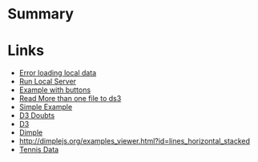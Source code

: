# Summary

# Links

- [Error loading local data](https://stackoverflow.com/questions/10752055/cross-origin-requests-are-only-supported-for-http-error-when-loading-a-local)
- [Run Local Server](https://stackoverflow.com/questions/18586921/how-to-launch-html-using-chrome-at-allow-file-access-from-files-mode)
- [Example with buttons](https://bl.ocks.org/mmlak-0109/raw/877da9bba7ef87f4455bb01d077bed31/)
- [Read More than one file to ds3](https://stackoverflow.com/questions/21842384/importing-data-from-multiple-csv-files-in-d3)
- [Simple Example]()
- [D3 Doubts](http://www.d3noob.org/2012/12/getting-data.html)
- [D3]()
- [Dimple]()
- http://dimplejs.org/examples_viewer.html?id=lines_horizontal_stacked
- [Tennis Data](http://tennis-data.co.uk/alldata.php)

